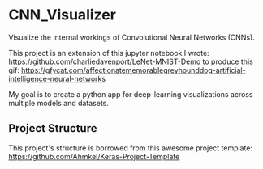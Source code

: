 # CNN_Visualizer
 
Visualize the internal workings of Convolutional Neural Networks (CNNs).

This project is an extension of this jupyter notebook I wrote: https://github.com/charliedavenport/LeNet-MNIST-Demo to produce this gif: https://gfycat.com/affectionatememorablegreyhounddog-artificial-intelligence-neural-networks

My goal is to create a python app for deep-learning visualizations across multiple models and datasets.

## Project Structure

This project's structure is borrowed from this awesome project template: https://github.com/Ahmkel/Keras-Project-Template

